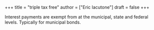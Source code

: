 +++
title = "triple tax free"
author = ["Eric Iacutone"]
draft = false
+++

Interest payments are exempt from  at the municipal, state and federal levels. Typically for municipal bonds.
